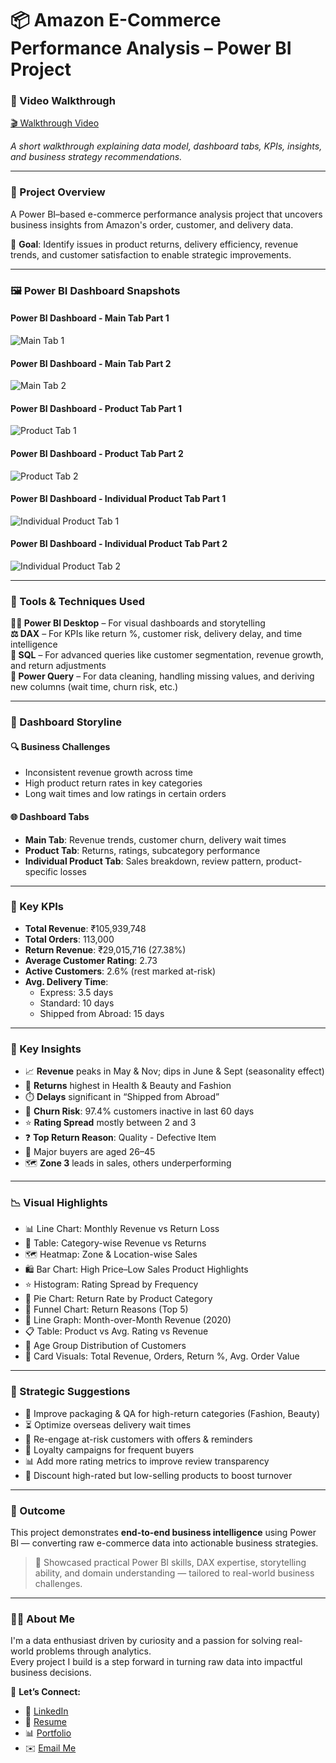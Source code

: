 # 📦 Amazon E-Commerce Performance Analysis – Power BI Project

### 🎥 Video Walkthrough

[🎬 Walkthrough Video](http://www.linkedin.com/in/naveenvarjani)

*A short walkthrough explaining data model, dashboard tabs, KPIs, insights, and business strategy recommendations.*

---

### 📘 Project Overview

A Power BI–based e-commerce performance analysis project that uncovers business insights from Amazon's order, customer, and delivery data.

🌟 **Goal**: Identify issues in product returns, delivery efficiency, revenue trends, and customer satisfaction to enable strategic improvements.

---

### 🖼️ Power BI Dashboard Snapshots

#### Power BI Dashboard - Main Tab Part 1  
![Main Tab 1](images/main_tab_1.png)

#### Power BI Dashboard - Main Tab Part 2  
![Main Tab 2](images/main_tab_2.png)

#### Power BI Dashboard - Product Tab Part 1  
![Product Tab 1](images/product_tab_1.png)

#### Power BI Dashboard - Product Tab Part 2  
![Product Tab 2](images/product_tab_2.png)

#### Power BI Dashboard - Individual Product Tab Part 1  
![Individual Product Tab 1](images/individual_tab_1.png)

#### Power BI Dashboard - Individual Product Tab Part 2  
![Individual Product Tab 2](images/individual_tab_2.png)

---

### 🧰 Tools & Techniques Used

**👩‍💻 Power BI Desktop** – For visual dashboards and storytelling  
**⚖️ DAX** – For KPIs like return %, customer risk, delivery delay, and time intelligence  
**🔢 SQL** – For advanced queries like customer segmentation, revenue growth, and return adjustments  
**📃 Power Query** – For data cleaning, handling missing values, and deriving new columns (wait time, churn risk, etc.)

---

### 🧭 Dashboard Storyline

#### 🔍 Business Challenges
- Inconsistent revenue growth across time
- High product return rates in key categories
- Long wait times and low ratings in certain orders

#### 🌐 Dashboard Tabs
- **Main Tab**: Revenue trends, customer churn, delivery wait times
- **Product Tab**: Returns, ratings, subcategory performance
- **Individual Product Tab**: Sales breakdown, review pattern, product-specific losses

---

### 🌟 Key KPIs

- **Total Revenue**: ₹105,939,748  
- **Total Orders**: 113,000  
- **Return Revenue**: ₹29,015,716 (27.38%)  
- **Average Customer Rating**: 2.73  
- **Active Customers**: 2.6% (rest marked at-risk)  
- **Avg. Delivery Time**:
  - Express: 3.5 days  
  - Standard: 10 days  
  - Shipped from Abroad: 15 days  

---

### 🔎 Key Insights

- 📈 **Revenue** peaks in May & Nov; dips in June & Sept (seasonality effect)
- 🧵 **Returns** highest in Health & Beauty and Fashion
- ⏱️ **Delays** significant in “Shipped from Abroad”
- 🚮 **Churn Risk**: 97.4% customers inactive in last 60 days
- ⭐ **Rating Spread** mostly between 2 and 3
- ❓ **Top Return Reason**: Quality - Defective Item
- 👥 Major buyers are aged 26–45  
- 🗺️ **Zone 3** leads in sales, others underperforming

---

### 📉 Visual Highlights

- 📊 Line Chart: Monthly Revenue vs Return Loss  
- 📌 Table: Category-wise Revenue vs Returns  
- 🗺️ Heatmap: Zone & Location-wise Sales  
- 🛍️ Bar Chart: High Price–Low Sales Product Highlights  
- ⭐ Histogram: Rating Spread by Frequency  
- 🎯 Pie Chart: Return Rate by Product Category  
- 🔁 Funnel Chart: Return Reasons (Top 5)  
- 📆 Line Graph: Month-over-Month Revenue (2020)  
- 📋 Table: Product vs Avg. Rating vs Revenue  
- 👥 Age Group Distribution of Customers  
- 🧮 Card Visuals: Total Revenue, Orders, Return %, Avg. Order Value  

---

### 📌 Strategic Suggestions

- 💪 Improve packaging & QA for high-return categories (Fashion, Beauty)
- ⏳ Optimize overseas delivery wait times
- 🚨 Re-engage at-risk customers with offers & reminders
- 🔄 Loyalty campaigns for frequent buyers
- 📊 Add more rating metrics to improve review transparency
- 🛒 Discount high-rated but low-selling products to boost turnover

---

### 🌟 Outcome

This project demonstrates **end-to-end business intelligence** using Power BI — converting raw e-commerce data into actionable business strategies.

> 🧠 Showcased practical Power BI skills, DAX expertise, storytelling ability, and domain understanding — tailored to real-world business challenges.

---

### 👨‍💻 About Me

I'm a data enthusiast driven by curiosity and a passion for solving real-world problems through analytics.  
Every project I build is a step forward in turning raw data into impactful business decisions.

🔗 **Let’s Connect:**

- 💼 [LinkedIn](https://www.linkedin.com/in/naveenvarjani)  
- 📄 [Resume](https://drive.google.com/your-resume-link)  
- 📊 [Portfolio](https://notion.so/your-portfolio-link)  
- ✉️ [Email Me](mailto:yourname@example.com)
